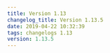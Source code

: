 ```yaml
---
title: Version 1.13
changelog_title: Version 1.13.5
date: 2019-04-22 10:32:39 
tags: changelogs 1.13
version: 1.13.5
---
```

<script src="https://gist.github.com/spinnaker-release/23af06bc73aa942c90f89b8e8c8bed3e.js"/>